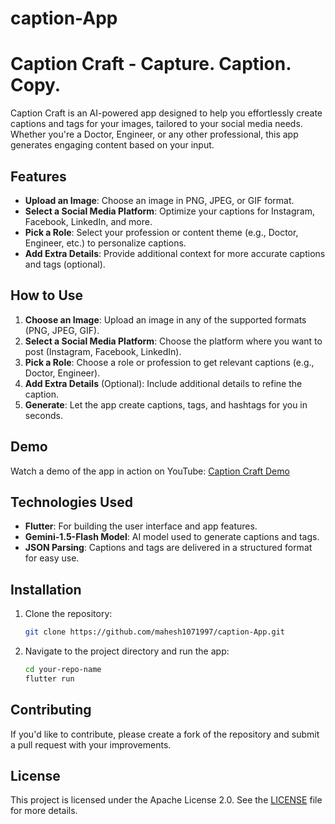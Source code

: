 # caption-App
# Caption Craft - Capture. Caption. Copy.

Caption Craft is an AI-powered app designed to help you effortlessly create captions and tags for your images, tailored to your social media needs. Whether you're a Doctor, Engineer, or any other professional, this app generates engaging content based on your input.

## Features

- **Upload an Image**: Choose an image in PNG, JPEG, or GIF format.
- **Select a Social Media Platform**: Optimize your captions for Instagram, Facebook, LinkedIn, and more.
- **Pick a Role**: Select your profession or content theme (e.g., Doctor, Engineer, etc.) to personalize captions.
- **Add Extra Details**: Provide additional context for more accurate captions and tags (optional).

## How to Use

1. **Choose an Image**: Upload an image in any of the supported formats (PNG, JPEG, GIF).
2. **Select a Social Media Platform**: Choose the platform where you want to post (Instagram, Facebook, LinkedIn).
3. **Pick a Role**: Choose a role or profession to get relevant captions (e.g., Doctor, Engineer).
4. **Add Extra Details** (Optional): Include additional details to refine the caption.
5. **Generate**: Let the app create captions, tags, and hashtags for you in seconds.

## Demo

Watch a demo of the app in action on YouTube: [Caption Craft Demo](https://www.youtube.com/watch?v=vWgPa3zIJUY)

## Technologies Used

- **Flutter**: For building the user interface and app features.
- **Gemini-1.5-Flash Model**: AI model used to generate captions and tags.
- **JSON Parsing**: Captions and tags are delivered in a structured format for easy use.

## Installation

1. Clone the repository:
    ```bash
    git clone https://github.com/mahesh1071997/caption-App.git
    ```
2. Navigate to the project directory and run the app:
    ```bash
    cd your-repo-name
    flutter run
    ```

## Contributing

If you'd like to contribute, please create a fork of the repository and submit a pull request with your improvements.

## License

This project is licensed under the Apache License 2.0. See the [LICENSE](LICENSE) file for more details.
